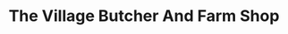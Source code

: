 ---
title: "The Village Butcher And Farm Shop"
url: /highley/the-village-butcher-and-farm-shop/
shop: butcher
---